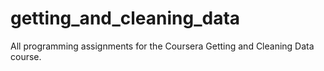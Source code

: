 # getting_and_cleaning_data
All programming assignments for the Coursera Getting and Cleaning Data course.
